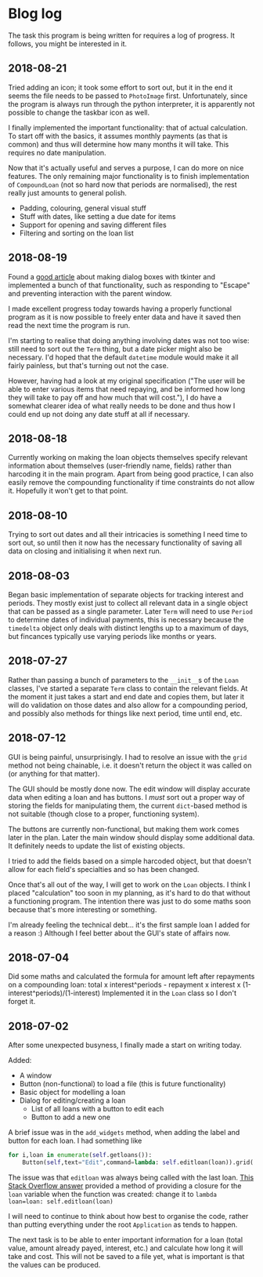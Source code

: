 # Blog log
The task this program is being written for requires a log of progress. It follows, you might be interested in it.

## 2018-08-21
Tried adding an icon; it took some effort to sort out, but it in the end it seems the file needs to be passed to `PhotoImage` first. Unfortunately, since the program is always run through the python interpreter, it is apparently not possible to change the taskbar icon as well.

I finally implemented the important functionality: that of actual calculation. To start off with the basics, it assumes monthly payments (as that is common) and thus will determine how many months it will take. This requires no date manipulation.

Now that it's actually useful and serves a purpose, I can do more on nice features. The only remaining major functionality is to finish implementation of `CompoundLoan` (not so hard now that periods are normalised), the rest really just amounts to general polish.

* Padding, colouring, general visual stuff
* Stuff with dates, like setting a due date for items
* Support for opening and saving different files
* Filtering and sorting on the loan list

## 2018-08-19
Found a [good article](http://effbot.org/tkinterbook/tkinter-dialog-windows.htm) about making dialog boxes with tkinter and implemented a bunch of that functionality, such as responding to "Escape" and preventing interaction with the parent window.

I made excellent progress today towards having a properly functional program as it is now possible to freely enter data and have it saved then read the next time the program is run.

I'm starting to realise that doing anything involving dates was not too wise: still need to sort out the `Term` thing, but a date picker might also be necessary. I'd hoped that the default `datetime` module would make it all fairly painless, but that's turning out not the case.

However, having had a look at my original specification ("The user will be able to enter various items that need repaying, and be informed how long they will take to pay off and how much that will cost."), I do have a somewhat clearer idea of what really needs to be done and thus how I could end up not doing any date stuff at all if necessary.

## 2018-08-18
Currently working on making the loan objects themselves specify relevant information about themselves (user-friendly name, fields) rather than harcoding it in the main program. Apart from being good practice, I can also easily remove the compounding functionality if time constraints do not allow it. Hopefully it won't get to that point.

## 2018-08-10
Trying to sort out dates and all their intricacies is something I need time to sort out, so until then it now has the necessary functionality of saving all data on closing and initialising it when next run.

## 2018-08-03
Began basic implementation of separate objects for tracking interest and periods. They mostly exist just to collect all relevant data in a single object that can be passed as a single parameter. Later `Term` will need to use `Period` to determine dates of individual payments, this is necessary because the `timedelta` object only deals with distinct lengths up to a maximum of days, but fincances typically use varying periods like months or years.

## 2018-07-27
Rather than passing a bunch of parameters to the `__init__`s of the `Loan` classes, I've started a separate `Term` class to contain the relevant fields. At the moment it just takes a start and end date and copies them, but later it will do validation on those dates and also allow for a compounding period, and possibly also methods for things like next period, time until end, etc.

## 2018-07-12
GUI is being painful, unsurprisingly. I had to resolve an issue with the `grid` method not being chainable, i.e. it doesn't return the object it was called on (or anything for that matter).

The GUI should be mostly done now. The edit window will display accurate data when editing a loan and has buttons. I *must* sort out a proper way of storing the fields for manipulating them, the current `dict`-based method is not suitable (though close to a proper, functioning system).

The buttons are currently non-functional, but making them work comes later in the plan. Later the main window should display some additional data. It definitely needs to update the list of existing objects.

I tried to add the fields based on a simple harcoded object, but that doesn't allow for each field's specialties and so has been changed.

Once that's all out of the way, I will get to work on the `Loan` objects. I think I placed "calculation" too soon in my planning, as it's hard to do that without a functioning program. The intention there was just to do some maths soon because that's more interesting or something.

I'm already feeling the technical debt... it's the first sample loan I added for a reason :) Although I feel better about the GUI's state of affairs now.

## 2018-07-04
Did some maths and calculated the formula for amount left after repayments on a compounding loan: total x interest^periods - repayment x interest x (1-interest^periods)/(1-interest)
Implemented it in the `Loan` class so I don't forget it.

## 2018-07-02

After some unexpected busyness, I finally made a start on writing today.

Added:
* A window
* Button (non-functional) to load a file (this is future functionality)
* Basic object for modelling a loan
* Dialog for editing/creating a loan
  * List of all loans with a button to edit each
  * Button to add a new one

A brief issue was in the `add_widgets` method, when adding the label and button for each loan. I had something like
```python
for i,loan in enumerate(self.getloans()):
    Button(self,text="Edit",command=lambda: self.editloan(loan)).grid(
```

The issue was that `editloan` was always being called with the last loan. [This Stack Overflow answer](https://stackoverflow.com/questions/16559764/assign-variable-to-local-scope-of-function-in-python#16562246) provided a method of providing a closure for the `loan` variable when the function was created: change it to `lambda loan=loan: self.editloan(loan)`


I will need to continue to think about how best to organise the code, rather than putting everything under the root `Application` as tends to happen.

The next task is to be able to enter important information for a loan (total value, amount already payed, interest, etc.) and calculate how long it will take and cost. This will not be saved to a file yet, what is important is that the values can be produced.
